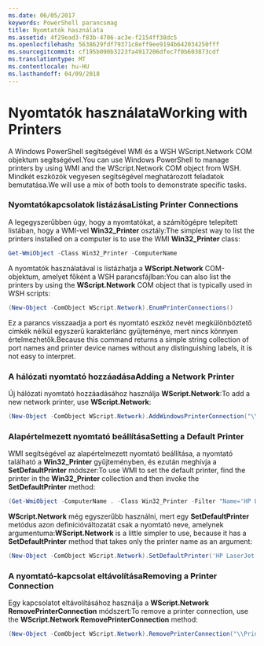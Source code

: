 ```yaml
---
ms.date: 06/05/2017
keywords: PowerShell parancsmag
title: Nyomtatók használata
ms.assetid: 4f29ead3-f83b-4706-ac3e-f2154ff38dc5
ms.openlocfilehash: 5638629fdf79371c8eff9ee9194b642034250fff
ms.sourcegitcommit: cf195b090b3223fa4917206dfec7f0b603873cdf
ms.translationtype: MT
ms.contentlocale: hu-HU
ms.lasthandoff: 04/09/2018
---
```

# <a name="working-with-printers"></a><span data-ttu-id="aae7f-103">Nyomtatók használata</span><span class="sxs-lookup"><span data-stu-id="aae7f-103">Working with Printers</span></span>

<span data-ttu-id="aae7f-104">A Windows PowerShell segítségével WMI és a WSH WScript.Network COM objektum segítségével.</span><span class="sxs-lookup"><span data-stu-id="aae7f-104">You can use Windows PowerShell to manage printers by using WMI and the WScript.Network COM object from WSH.</span></span> <span data-ttu-id="aae7f-105">Mindkét eszközök vegyesen segítségével meghatározott feladatok bemutatása.</span><span class="sxs-lookup"><span data-stu-id="aae7f-105">We will use a mix of both tools to demonstrate specific tasks.</span></span>

### <a name="listing-printer-connections"></a><span data-ttu-id="aae7f-106">Nyomtatókapcsolatok listázása</span><span class="sxs-lookup"><span data-stu-id="aae7f-106">Listing Printer Connections</span></span>

<span data-ttu-id="aae7f-107">A legegyszerűbben úgy, hogy a nyomtatókat, a számítógépre telepített listában, hogy a WMI-vel **Win32_Printer** osztály:</span><span class="sxs-lookup"><span data-stu-id="aae7f-107">The simplest way to list the printers installed on a computer is to use the WMI **Win32_Printer** class:</span></span>

```powershell
Get-WmiObject -Class Win32_Printer -ComputerName
```

<span data-ttu-id="aae7f-108">A nyomtatók használatával is listázhatja a **WScript.Network** COM-objektum, amelyet főként a WSH parancsfájlban:</span><span class="sxs-lookup"><span data-stu-id="aae7f-108">You can also list the printers by using the **WScript.Network** COM object that is typically used in WSH scripts:</span></span>

```powershell
(New-Object -ComObject WScript.Network).EnumPrinterConnections()
```

<span data-ttu-id="aae7f-109">Ez a parancs visszaadja a port és nyomtató eszköz nevét megkülönböztető címkék nélkül egyszerű karakterlánc gyűjteménye, mert nincs könnyen értelmezhetők.</span><span class="sxs-lookup"><span data-stu-id="aae7f-109">Because this command returns a simple string collection of port names and printer device names without any distinguishing labels, it is not easy to interpret.</span></span>

### <a name="adding-a-network-printer"></a><span data-ttu-id="aae7f-110">A hálózati nyomtató hozzáadása</span><span class="sxs-lookup"><span data-stu-id="aae7f-110">Adding a Network Printer</span></span>

<span data-ttu-id="aae7f-111">Új hálózati nyomtató hozzáadásához használja **WScript.Network**:</span><span class="sxs-lookup"><span data-stu-id="aae7f-111">To add a new network printer, use **WScript.Network**:</span></span>

```powershell
(New-Object -ComObject WScript.Network).AddWindowsPrinterConnection("\\Printserver01\Xerox5")
```

### <a name="setting-a-default-printer"></a><span data-ttu-id="aae7f-112">Alapértelmezett nyomtató beállítása</span><span class="sxs-lookup"><span data-stu-id="aae7f-112">Setting a Default Printer</span></span>

<span data-ttu-id="aae7f-113">WMI segítségével az alapértelmezett nyomtató beállítása, a nyomtató található a **Win32_Printer** gyűjteményben, és ezután meghívja a **SetDefaultPrinter** módszer:</span><span class="sxs-lookup"><span data-stu-id="aae7f-113">To use WMI to set the default printer, find the printer in the **Win32_Printer** collection and then invoke the **SetDefaultPrinter** method:</span></span>

```powershell
(Get-WmiObject -ComputerName . -Class Win32_Printer -Filter "Name='HP LaserJet 5Si'").SetDefaultPrinter()
```

<span data-ttu-id="aae7f-114">**WScript.Network** még egyszerűbb használni, mert egy **SetDefaultPrinter** metódus azon definícióváltozatát csak a nyomtató neve, amelynek argumentuma:</span><span class="sxs-lookup"><span data-stu-id="aae7f-114">**WScript.Network** is a little simpler to use, because it has a **SetDefaultPrinter** method that takes only the printer name as an argument:</span></span>

```powershell
(New-Object -ComObject WScript.Network).SetDefaultPrinter('HP LaserJet 5Si')
```

### <a name="removing-a-printer-connection"></a><span data-ttu-id="aae7f-115">A nyomtató-kapcsolat eltávolítása</span><span class="sxs-lookup"><span data-stu-id="aae7f-115">Removing a Printer Connection</span></span>

<span data-ttu-id="aae7f-116">Egy kapcsolatot eltávolításához használja a **WScript.Network RemovePrinterConnection** módszert:</span><span class="sxs-lookup"><span data-stu-id="aae7f-116">To remove a printer connection, use the **WScript.Network RemovePrinterConnection** method:</span></span>

```powershell
(New-Object -ComObject WScript.Network).RemovePrinterConnection("\\Printserver01\Xerox5")
```